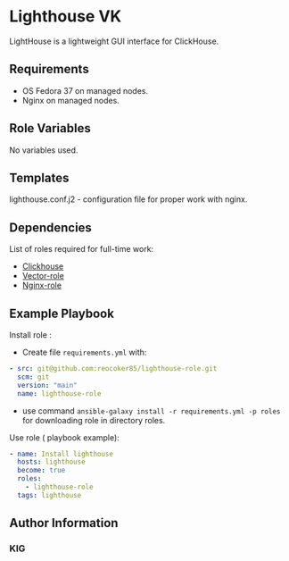 Lighthouse VK
=========

LightHouse is a lightweight GUI interface for ClickHouse.

Requirements
------------
- OS Fedora 37 on managed nodes.
- Nginx on managed nodes.

Role Variables
--------------
No variables used.

Templates
--------------
lighthouse.conf.j2 - configuration file for proper work with nginx.

Dependencies
------------
List of roles required for full-time work:
- [Clickhouse](https://github.com/AlexeySetevoi/ansible-clickhouse.git)
- [Vector-role](https://github.com/reocoker85/vector-role.git)
- [Nginx-role](https://github.com/reocoker85/nginx-role.git)


Example Playbook
----------------

Install role :

- Create file ```requirements.yml``` with:
```yaml
- src: git@github.com:reocoker85/lighthouse-role.git      
  scm: git
  version: "main"
  name: lighthouse-role
```
- use command ```ansible-galaxy install -r requirements.yml -p roles``` for downloading role in directory roles.

Use role ( playbook example):

```yaml
- name: Install lighthouse
  hosts: lighthouse
  become: true
  roles:
    - lighthouse-role
  tags: lighthouse
```

Author Information
------------------

### KIG
